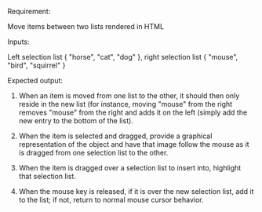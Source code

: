 

Requirement:

Move items between two lists rendered in HTML

Inputs:

Left selection list { "horse", "cat", "dog" }, right selection list { "mouse", "bird", "squirrel" }

Expected output:

1) When an item is moved from one list to the other, it should then only reside in the new list (for instance, moving "mouse" from the right removes "mouse" from the right and adds it on the left (simply add the new entry to the bottom of the list).

2) When the item is selected and dragged, provide a graphical representation of the object and have that image follow the mouse as it is dragged from one selection list to the other.

3) When the item is dragged over a selection list to insert into, highlight that selection list.

4) When the mouse key is released, if it is over the new selection list, add it to the list; if not, return to normal mouse cursor behavior.


